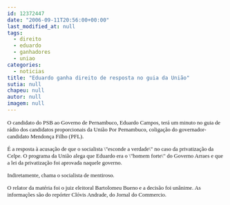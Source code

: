 ```yaml
---
id: 12372447
date: "2006-09-11T20:56:00+00:00"
last_modified_at: null
tags:
  - direito
  - eduardo
  - ganhadores
  - uniao
categories:
  - noticias
title: "Eduardo ganha direito de resposta no guia da União"
sutia: null
chapeu: null
autor: null
imagem: null
---
```

<p><FONT size=2></p>
<p><P><FONT face=Verdana>O candidato do PSB ao Governo de Pernambuco, Eduardo Campos, terá um minuto no guia de rádio dos candidatos proporcionais da União Por Pernambuco, coligação do governador-candidato Mendonça Filho (PFL). </FONT></P></p>
<p><P><FONT face=Verdana>É a resposta à acusação de que o socialista \"esconde a verdade\" no caso da privatização da Celpe. O programa da União alega que Eduardo era o \"homem forte\" do Governo Arraes e que a lei da privatização foi aprovada naquele governo. </FONT></P></p>
<p><P><FONT face=Verdana>Indiretamente, chama o socialista de mentiroso. </FONT></P></p>
<p><P><FONT face=Verdana>O relator da matéria foi o juiz eleitoral Bartolomeu Bueno e a decisão foi unânime. As informações são do repórter Clóvis Andrade, do Jornal do Commercio.</FONT> </P></FONT> </p>
